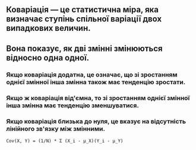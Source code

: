 ## Коваріація — це статистична міра, яка визначає ступінь спільної варіації двох випадкових величин.
## Вона показує, як дві змінні змінюються відносно одна одної.
### Якщо коваріація додатна, це означає, що зі зростанням однієї змінної інша змінна також має тенденцію зростати.
### Якщо ж коваріація від'ємна, то зі зростанням однієї змінної інша змінна має тенденцію зменшуватися.
### Якщо коваріація близька до нуля, це вказує на відсутність лінійного зв'язку між змінними.
`Cov(X, Y) = (1/N) * Σ (X_i - μ_X)(Y_i - μ_Y)`

